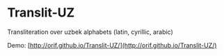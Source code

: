# Translit-UZ
Transliteration over uzbek alphabets (latin, cyrillic, arabic)

Demo: [http://orif.github.io/Translit-UZ/](http://orif.github.io/Translit-UZ/)
